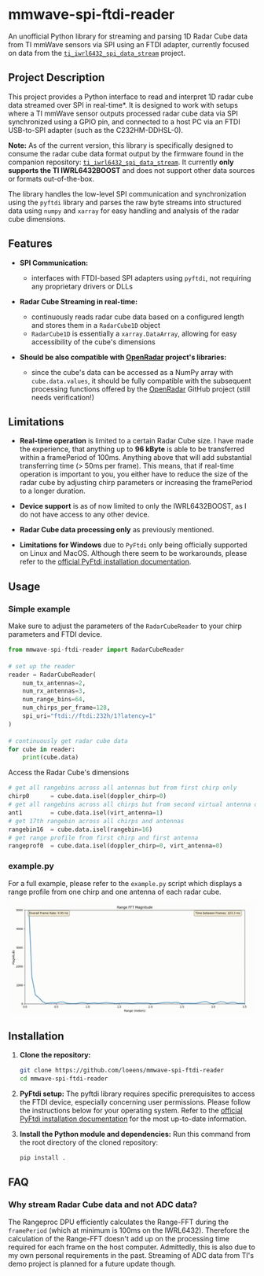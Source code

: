 # mmwave-spi-ftdi-reader
An unofficial Python library for streaming and parsing 1D Radar Cube data from TI mmWave sensors via SPI using an FTDI adapter, currently focused on data from the [`ti_iwrl6432_spi_data_stream`](https://github.com/loeens/ti_iwrl6432_spi_data_stream/tree/spi-data-streaming) project.


## Project Description
This project provides a Python interface to read and interpret 1D radar cube data streamed over SPI in real-time*. It is designed to work with setups where a TI mmWave sensor outputs processed radar cube data via SPI synchronized using a GPIO pin, and connected to a host PC via an FTDI USB-to-SPI adapter (such as the C232HM-DDHSL-0).

**Note:** As of the current version, this library is specifically designed to consume the radar cube data format output by the firmware found in the companion repository: [`ti_iwrl6432_spi_data_stream`](https://github.com/loeens/ti_iwrl6432_spi_data_stream). It currently **only supports the TI IWRL6432BOOST** and does not support other data sources or formats out-of-the-box.

The library handles the low-level SPI communication and synchronization using the `pyftdi` library and parses the raw byte streams into structured data using `numpy` and `xarray` for easy handling and analysis of the radar cube dimensions.

## Features
* **SPI Communication:** 
    - interfaces with FTDI-based SPI adapters using `pyftdi`, not requiring any proprietary drivers or DLLs

* **Radar Cube Streaming in real-time:** 
    - continuously reads radar cube data based on a configured length and stores them in a `RadarCube1D` object
    - `RadarCube1D` is essentially a `xarray.DataArray`, allowing for easy accessibility of the cube's dimensions

* **Should be also compatible with [OpenRadar](https://github.com/PreSenseRadar/OpenRadar) project's libraries:** 
    - since the cube's data can be accessed as a NumPy array with `cube.data.values`, it should be fully compatible with the subsequent processing functions offered by the [OpenRadar](https://github.com/PreSenseRadar/OpenRadar) GitHub project (still needs verification!)
    
 
## Limitations
* **Real-time operation** is limited to a certain Radar Cube size. I have made the experience, that anything up to **96 kByte** is able to be transferred within a framePeriod of 100ms. Anything above that will add substantial transferring time (> 50ms per frame). This means, that if real-time operation is important to you, you either have to reduce the size of the radar cube by adjusting chirp parameters or increasing the framePeriod to a longer duration.

* **Device support** is as of now limited to only the IWRL6432BOOST, as I do not have access to any other device.

* **Radar Cube data processing only** as previously mentioned.

* **Limitations for Windows** due to `PyFtdi` only being officially supported on Linux and MacOS. Although there seem to be workarounds, please refer to the [official PyFtdi installation documentation](https://eblot.github.io/pyftdi/installation.html).

## Usage
### Simple example
Make sure to adjust the parameters of the `RadarCubeReader` to your chirp parameters and FTDI device.
```python
from mmwave-spi-ftdi-reader import RadarCubeReader

# set up the reader
reader = RadarCubeReader(
    num_tx_antennas=2,
    num_rx_antennas=3,
    num_range_bins=64,
    num_chirps_per_frame=128, 
    spi_uri="ftdi://ftdi:232h/1?latency=1"
)

# continuously get radar cube data
for cube in reader:
    print(cube.data)
```

Access the Radar Cube's dimensions
```python
# get all rangebins across all antennas but from first chirp only
chirp0      = cube.data.isel(doppler_chirp=0)
# get all rangebins across all chirps but from second virtual antenna only
ant1        = cube.data.isel(virt_antenna=1)
# get 17th rangebin across all chirps and antennas
rangebin16  = cube.data.isel(rangebin=16)
# get range profile from first chirp and first antenna
rangeprof0  = cube.data.isel(doppler_chirp=0, virt_antenna=0)
```
### example.py
For a full example, please refer to the `example.py` script which displays a range 
profile from one chirp and one antenna of each radar cube.

<img src="images/readme_demo.gif" width="650">

## Installation

1. **Clone the repository:**
    ```bash
    git clone https://github.com/loeens/mmwave-spi-ftdi-reader
    cd mmwave-spi-ftdi-reader
    ```

2. **PyFtdi setup:**
The pyftdi library requires specific prerequisites to access the FTDI device, especially concerning user permissions. Please follow the instructions below for your operating system. Refer to the [official PyFtdi installation documentation](https://eblot.github.io/pyftdi/installation.html) for the most up-to-date information.

3. **Install the Python module and dependencies:**
Run this command from the root directory of the cloned repository:
    ```bash
    pip install .
    ```
## FAQ
### Why stream Radar Cube data and not ADC data?
The Rangeproc DPU efficiently calculates the Range-FFT during the `framePeriod` (which at minimum is 100ms on the IWRL6432). Therefore the calculation of the Range-FFT doesn't add up on the processing time required for each frame on the host computer. Admittedly, this is also due to my own personal requirements in the past. Streaming of ADC data from TI's demo project is planned for a future update though.

